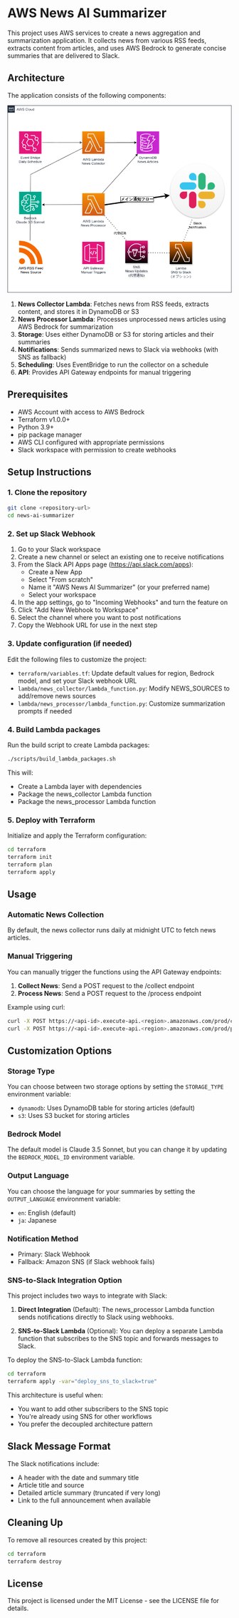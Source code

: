 # AWS News AI Summarizer

This project uses AWS services to create a news aggregation and summarization application. It collects news from various RSS feeds, extracts content from articles, and uses AWS Bedrock to generate concise summaries that are delivered to Slack.

## Architecture

The application consists of the following components:

![AWS News AI Summarizer Architecture](./aws_news-ai-summarizer.drawio.png)

1. **News Collector Lambda**: Fetches news from RSS feeds, extracts content, and stores it in DynamoDB or S3
2. **News Processor Lambda**: Processes unprocessed news articles using AWS Bedrock for summarization
3. **Storage**: Uses either DynamoDB or S3 for storing articles and their summaries
4. **Notifications**: Sends summarized news to Slack via webhooks (with SNS as fallback)
5. **Scheduling**: Uses EventBridge to run the collector on a schedule
6. **API**: Provides API Gateway endpoints for manual triggering

## Prerequisites

- AWS Account with access to AWS Bedrock
- Terraform v1.0.0+
- Python 3.9+
- pip package manager
- AWS CLI configured with appropriate permissions
- Slack workspace with permission to create webhooks

## Setup Instructions

### 1. Clone the repository

```bash
git clone <repository-url>
cd news-ai-summarizer
```

### 2. Set up Slack Webhook

1. Go to your Slack workspace
2. Create a new channel or select an existing one to receive notifications
3. From the Slack API Apps page (https://api.slack.com/apps):
   - Create a New App
   - Select "From scratch"
   - Name it "AWS News AI Summarizer" (or your preferred name)
   - Select your workspace
4. In the app settings, go to "Incoming Webhooks" and turn the feature on
5. Click "Add New Webhook to Workspace"
6. Select the channel where you want to post notifications
7. Copy the Webhook URL for use in the next step

### 3. Update configuration (if needed)

Edit the following files to customize the project:

- `terraform/variables.tf`: Update default values for region, Bedrock model, and set your Slack webhook URL
- `lambda/news_collector/lambda_function.py`: Modify NEWS_SOURCES to add/remove news sources
- `lambda/news_processor/lambda_function.py`: Customize summarization prompts if needed

### 4. Build Lambda packages

Run the build script to create Lambda packages:

```bash
./scripts/build_lambda_packages.sh
```

This will:
- Create a Lambda layer with dependencies
- Package the news_collector Lambda function
- Package the news_processor Lambda function

### 5. Deploy with Terraform

Initialize and apply the Terraform configuration:

```bash
cd terraform
terraform init
terraform plan
terraform apply
```

## Usage

### Automatic News Collection

By default, the news collector runs daily at midnight UTC to fetch news articles.

### Manual Triggering

You can manually trigger the functions using the API Gateway endpoints:

1. **Collect News**: Send a POST request to the /collect endpoint
2. **Process News**: Send a POST request to the /process endpoint

Example using curl:

```bash
curl -X POST https://<api-id>.execute-api.<region>.amazonaws.com/prod/collect
curl -X POST https://<api-id>.execute-api.<region>.amazonaws.com/prod/process
```

## Customization Options

### Storage Type

You can choose between two storage options by setting the `STORAGE_TYPE` environment variable:

- `dynamodb`: Uses DynamoDB table for storing articles (default)
- `s3`: Uses S3 bucket for storing articles

### Bedrock Model

The default model is Claude 3.5 Sonnet, but you can change it by updating the `BEDROCK_MODEL_ID` environment variable.

### Output Language

You can choose the language for your summaries by setting the `OUTPUT_LANGUAGE` environment variable:

- `en`: English (default)
- `ja`: Japanese

### Notification Method

- Primary: Slack Webhook
- Fallback: Amazon SNS (if Slack webhook fails)

### SNS-to-Slack Integration Option

This project includes two ways to integrate with Slack:

1. **Direct Integration** (Default): The news_processor Lambda function sends notifications directly to Slack using webhooks.

2. **SNS-to-Slack Lambda** (Optional): You can deploy a separate Lambda function that subscribes to the SNS topic and forwards messages to Slack.

To deploy the SNS-to-Slack Lambda function:

```bash
cd terraform
terraform apply -var="deploy_sns_to_slack=true"
```

This architecture is useful when:
- You want to add other subscribers to the SNS topic
- You're already using SNS for other workflows
- You prefer the decoupled architecture pattern

## Slack Message Format

The Slack notifications include:
- A header with the date and summary title
- Article title and source
- Detailed article summary (truncated if very long)
- Link to the full announcement when available

## Cleaning Up

To remove all resources created by this project:

```bash
cd terraform
terraform destroy
```

## License

This project is licensed under the MIT License - see the LICENSE file for details.
